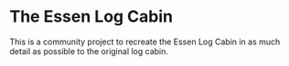 # The Essen Log Cabin

This is a community project to recreate the Essen Log Cabin in as much detail as possible to the original log cabin.

